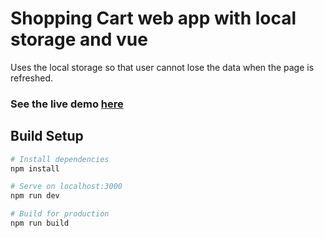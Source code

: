 # Shopping Cart web app with local storage and vue

Uses the local storage so that user cannot lose the data when the page is refreshed.

### See the live demo [here](https://demoshoppingcart-wt.netlify.app/#/)

## Build Setup

```bash
# Install dependencies
npm install

# Serve on localhost:3000
npm run dev

# Build for production
npm run build
```
